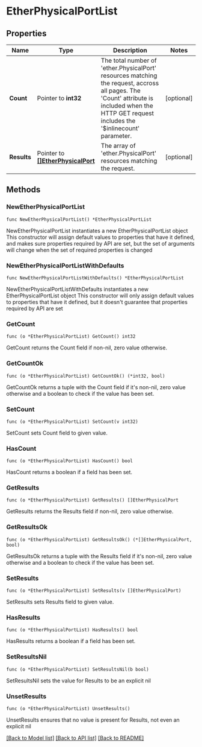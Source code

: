 # EtherPhysicalPortList

## Properties

Name | Type | Description | Notes
------------ | ------------- | ------------- | -------------
**Count** | Pointer to **int32** | The total number of &#39;ether.PhysicalPort&#39; resources matching the request, accross all pages. The &#39;Count&#39; attribute is included when the HTTP GET request includes the &#39;$inlinecount&#39; parameter. | [optional] 
**Results** | Pointer to [**[]EtherPhysicalPort**](EtherPhysicalPort.md) | The array of &#39;ether.PhysicalPort&#39; resources matching the request. | [optional] 

## Methods

### NewEtherPhysicalPortList

`func NewEtherPhysicalPortList() *EtherPhysicalPortList`

NewEtherPhysicalPortList instantiates a new EtherPhysicalPortList object
This constructor will assign default values to properties that have it defined,
and makes sure properties required by API are set, but the set of arguments
will change when the set of required properties is changed

### NewEtherPhysicalPortListWithDefaults

`func NewEtherPhysicalPortListWithDefaults() *EtherPhysicalPortList`

NewEtherPhysicalPortListWithDefaults instantiates a new EtherPhysicalPortList object
This constructor will only assign default values to properties that have it defined,
but it doesn't guarantee that properties required by API are set

### GetCount

`func (o *EtherPhysicalPortList) GetCount() int32`

GetCount returns the Count field if non-nil, zero value otherwise.

### GetCountOk

`func (o *EtherPhysicalPortList) GetCountOk() (*int32, bool)`

GetCountOk returns a tuple with the Count field if it's non-nil, zero value otherwise
and a boolean to check if the value has been set.

### SetCount

`func (o *EtherPhysicalPortList) SetCount(v int32)`

SetCount sets Count field to given value.

### HasCount

`func (o *EtherPhysicalPortList) HasCount() bool`

HasCount returns a boolean if a field has been set.

### GetResults

`func (o *EtherPhysicalPortList) GetResults() []EtherPhysicalPort`

GetResults returns the Results field if non-nil, zero value otherwise.

### GetResultsOk

`func (o *EtherPhysicalPortList) GetResultsOk() (*[]EtherPhysicalPort, bool)`

GetResultsOk returns a tuple with the Results field if it's non-nil, zero value otherwise
and a boolean to check if the value has been set.

### SetResults

`func (o *EtherPhysicalPortList) SetResults(v []EtherPhysicalPort)`

SetResults sets Results field to given value.

### HasResults

`func (o *EtherPhysicalPortList) HasResults() bool`

HasResults returns a boolean if a field has been set.

### SetResultsNil

`func (o *EtherPhysicalPortList) SetResultsNil(b bool)`

 SetResultsNil sets the value for Results to be an explicit nil

### UnsetResults
`func (o *EtherPhysicalPortList) UnsetResults()`

UnsetResults ensures that no value is present for Results, not even an explicit nil

[[Back to Model list]](../README.md#documentation-for-models) [[Back to API list]](../README.md#documentation-for-api-endpoints) [[Back to README]](../README.md)



